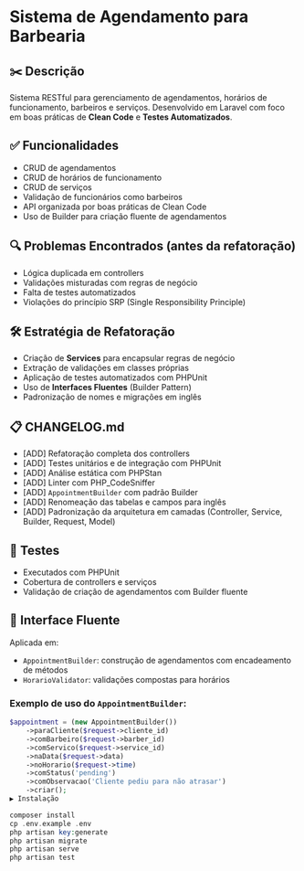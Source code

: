 # Sistema de Agendamento para Barbearia

## ✂️ Descrição
Sistema RESTful para gerenciamento de agendamentos, horários de funcionamento, barbeiros e serviços. Desenvolvido em Laravel com foco em boas práticas de **Clean Code** e **Testes Automatizados**.

## ✅ Funcionalidades
- CRUD de agendamentos
- CRUD de horários de funcionamento
- CRUD de serviços
- Validação de funcionários como barbeiros
- API organizada por boas práticas de Clean Code
- Uso de Builder para criação fluente de agendamentos

## 🔍 Problemas Encontrados (antes da refatoração)
- Lógica duplicada em controllers
- Validações misturadas com regras de negócio
- Falta de testes automatizados
- Violações do princípio SRP (Single Responsibility Principle)

## 🛠 Estratégia de Refatoração
- Criação de **Services** para encapsular regras de negócio
- Extração de validações em classes próprias
- Aplicação de testes automatizados com PHPUnit
- Uso de **Interfaces Fluentes** (Builder Pattern)
- Padronização de nomes e migrações em inglês

## 📋 CHANGELOG.md
- [ADD] Refatoração completa dos controllers
- [ADD] Testes unitários e de integração com PHPUnit
- [ADD] Análise estática com PHPStan
- [ADD] Linter com PHP_CodeSniffer
- [ADD] `AppointmentBuilder` com padrão Builder
- [ADD] Renomeação das tabelas e campos para inglês
- [ADD] Padronização da arquitetura em camadas (Controller, Service, Builder, Request, Model)

## 🧪 Testes
- Executados com PHPUnit
- Cobertura de controllers e serviços
- Validação de criação de agendamentos com Builder fluente

## 🧩 Interface Fluente
Aplicada em:
- `AppointmentBuilder`: construção de agendamentos com encadeamento de métodos
- `HorarioValidator`: validações compostas para horários

### Exemplo de uso do `AppointmentBuilder`:

```php
$appointment = (new AppointmentBuilder())
    ->paraCliente($request->cliente_id)
    ->comBarbeiro($request->barber_id)
    ->comServico($request->service_id)
    ->naData($request->data)
    ->noHorario($request->time)
    ->comStatus('pending')
    ->comObservacao('Cliente pediu para não atrasar')
    ->criar();
▶️ Instalação

composer install
cp .env.example .env
php artisan key:generate
php artisan migrate
php artisan serve
php artisan test